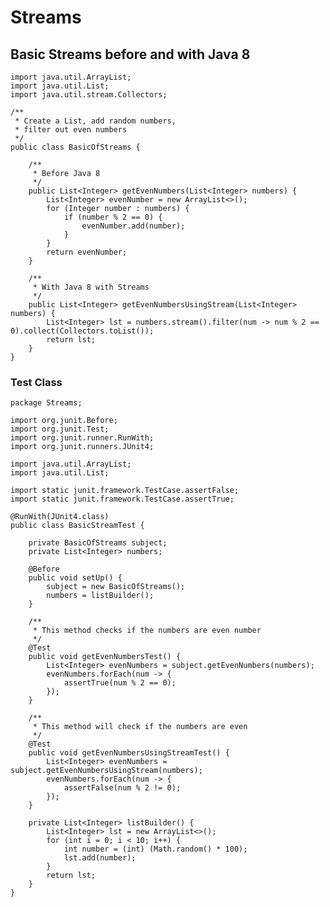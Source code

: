 # Streams 

## Basic Streams before and with Java 8

    import java.util.ArrayList;
    import java.util.List;
    import java.util.stream.Collectors;
    
    /**
     * Create a List, add random numbers,
     * filter out even numbers
     */
    public class BasicOfStreams {
    
        /**
         * Before Java 8
         */
        public List<Integer> getEvenNumbers(List<Integer> numbers) {
            List<Integer> evenNumber = new ArrayList<>();
            for (Integer number : numbers) {
                if (number % 2 == 0) {
                    evenNumber.add(number);
                }
            }
            return evenNumber;
        }
    
        /**
         * With Java 8 with Streams
         */
        public List<Integer> getEvenNumbersUsingStream(List<Integer> numbers) {
            List<Integer> lst = numbers.stream().filter(num -> num % 2 == 0).collect(Collectors.toList());
            return lst;
        }
    }
    
 ### Test Class
 
    package Streams;
    
    import org.junit.Before;
    import org.junit.Test;
    import org.junit.runner.RunWith;
    import org.junit.runners.JUnit4;
    
    import java.util.ArrayList;
    import java.util.List;
    
    import static junit.framework.TestCase.assertFalse;
    import static junit.framework.TestCase.assertTrue;
    
    @RunWith(JUnit4.class)
    public class BasicStreamTest {
    
        private BasicOfStreams subject;
        private List<Integer> numbers;
    
        @Before
        public void setUp() {
            subject = new BasicOfStreams();
            numbers = listBuilder();
        }
    
        /**
         * This method checks if the numbers are even number
         */
        @Test
        public void getEvenNumbersTest() {
            List<Integer> evenNumbers = subject.getEvenNumbers(numbers);
            evenNumbers.forEach(num -> {
                assertTrue(num % 2 == 0);
            });
        }
    
        /**
         * This method will check if the numbers are even
         */
        @Test
        public void getEvenNumbersUsingStreamTest() {
            List<Integer> evenNumbers = subject.getEvenNumbersUsingStream(numbers);
            evenNumbers.forEach(num -> {
                assertFalse(num % 2 != 0);
            });
        }
    
        private List<Integer> listBuilder() {
            List<Integer> lst = new ArrayList<>();
            for (int i = 0; i < 10; i++) {
                int number = (int) (Math.random() * 100);
                lst.add(number);
            }
            return lst;
        }
    }

